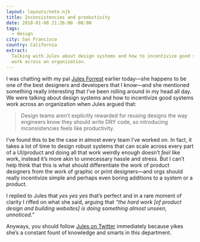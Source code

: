 ```yaml
---
layout: layouts/note.njk
title: Inconsistencies and productivity
date: 2018-01-08 21:26:00 -08:00
tags:
  - design
city: San Francisco
country: California
extract:
  Talking with Jules about design systems and how to incentivize good systems
  work across an organization.
---
```


I was chatting with my pal [Jules Forrest](https://julesforrest.com/) earlier today—she happens to be one of the best designers and developers that I know—and she mentioned something really interesting that I’ve been rolling around in my head all day. We were talking about design systems and how to incentivize good systems work across an organization when Jules argued that:

> Design teams aren’t explicitly rewarded for reusing designs the way engineers know they should write DRY code, so introducing inconsistencies feels like productivity.

I’ve found this to be the case in almost every team I’ve worked on. In fact, it takes a lot of time to design robust systems that can scale across every part of a UI/product and doing all that work weirdly enough doesn’t _feel_ like work, instead it’s more akin to unnecessary hassle and stress. But I can’t help think that this is what should differentiate the work of product designers from the work of graphic or print designers—and orgs should really incentivize simple and perhaps even boring additions to a system or a product.

I replied to Jules that _yes yes yes_ that’s perfect and in a rare moment of clarity I riffed on what she said, arguing that _“the hard work [of product design and building websites] is doing something almost unseen, unnoticed.”_

Anyways, you should follow [Jules on Twitter](https://twitter.com/julesforrest) immediately because yikes she’s a constant fount of knowledge and smarts in this department.
